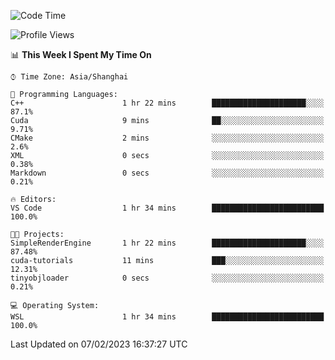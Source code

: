 <!--START_SECTION:waka-->
![Code Time](http://img.shields.io/badge/Code%20Time-623%20hrs%205%20mins-blue)

![Profile Views](http://img.shields.io/badge/Profile%20Views-2-blue)

📊 **This Week I Spent My Time On** 

```text
⌚︎ Time Zone: Asia/Shanghai

💬 Programming Languages: 
C++                      1 hr 22 mins        █████████████████████░░░░   87.1% 
Cuda                     9 mins              ██░░░░░░░░░░░░░░░░░░░░░░░   9.71% 
CMake                    2 mins              ░░░░░░░░░░░░░░░░░░░░░░░░░   2.6% 
XML                      0 secs              ░░░░░░░░░░░░░░░░░░░░░░░░░   0.38% 
Markdown                 0 secs              ░░░░░░░░░░░░░░░░░░░░░░░░░   0.21%

🔥 Editors: 
VS Code                  1 hr 34 mins        █████████████████████████   100.0%

🐱‍💻 Projects: 
SimpleRenderEngine       1 hr 22 mins        █████████████████████░░░░   87.48% 
cuda-tutorials           11 mins             ███░░░░░░░░░░░░░░░░░░░░░░   12.31% 
tinyobjloader            0 secs              ░░░░░░░░░░░░░░░░░░░░░░░░░   0.21%

💻 Operating System: 
WSL                      1 hr 34 mins        █████████████████████████   100.0%

```


 Last Updated on 07/02/2023 16:37:27 UTC
<!--END_SECTION:waka-->